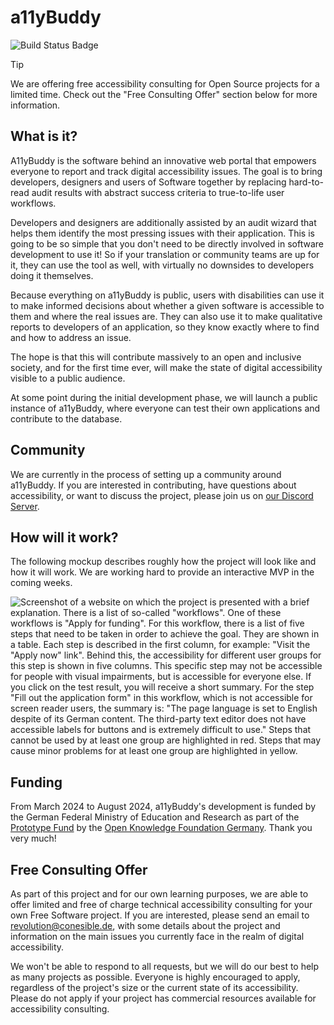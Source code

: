 # a11yBuddy

![Build Status Badge](https://github.com/kreerc/a11yBuddy/actions/workflows/php.yml/badge.svg)

> [!TIP]
> We are offering free accessibility consulting for Open Source projects for a limited time. Check out the "Free Consulting Offer" section below for more information.

## What is it?

A11yBuddy is the software behind an innovative web portal that empowers everyone to report and track digital accessibility issues. The goal is to bring developers, designers and users of Software together by replacing hard-to-read audit results with abstract success criteria to true-to-life user workflows.

Developers and designers are additionally assisted by an audit wizard that helps them identify the most pressing issues with their application. This is going to be so simple that you don't need to be directly involved in software development to use it! So if your translation or community teams are up for it, they can use the tool as well, with virtually no downsides to developers doing it themselves.

Because everything on a11yBuddy is public, users with disabilities can use it to make informed decisions about whether a given software is accessible to them and where the real issues are. They can also use it to make qualitative reports to developers of an application, so they know exactly where to find and how to address an issue.

The hope is that this will contribute massively to an open and inclusive society, and for the first time ever, will make the state of digital accessibility visible to a public audience.

At some point during the initial development phase, we will launch a public instance of a11yBuddy, where everyone can test their own applications and contribute to the database.

## Community

We are currently in the process of setting up a community around a11yBuddy. If you are interested in contributing, have questions about accessibility, or want to discuss the project, please join us on [our Discord Server](https://discord.gg/c2dYvNcaaW).

## How will it work?

The following mockup describes roughly how the project will look like and how it will work. We are working hard to provide an interactive MVP in the coming weeks.

![Screenshot of a website on which the project is presented with a brief explanation. There is a list of so-called "workflows". One of these workflows is "Apply for funding". For this workflow, there is a list of five steps that need to be taken in order to achieve the goal. They are shown in a table. Each step is described in the first column, for example: "Visit the "Apply now" link". Behind this, the accessibility for different user groups for this step is shown in five columns. This specific step may not be accessible for people with visual impairments, but is accessible for everyone else. If you click on the test result, you will receive a short summary. For the step "Fill out the application form" in this workflow, which is not accessible for screen reader users, the summary is: "The page language is set to English despite of its German content. The third-party text editor does not have accessible labels for buttons and is extremely difficult to use." Steps that cannot be used by at least one group are highlighted in red. Steps that may cause minor problems for at least one group are highlighted in yellow.](.github/mockup.png)

## Funding

From March 2024 to August 2024, a11yBuddy's development is funded by the German Federal Ministry of Education and Research as part of the [Prototype Fund](https://prototypefund.de) by the [Open Knowledge Foundation Germany](https://okfn.de). Thank you very much!

## Free Consulting Offer

As part of this project and for our own learning purposes, we are able to offer limited and free of charge technical accessibility consulting for your own Free Software project. If you are interested, please send an email to revolution@conesible.de, with some details about the project and information on the main issues you currently face in the realm of digital accessibility. 

We won't be able to respond to all requests, but we will do our best to help as many projects as possible. Everyone is highly encouraged to apply, regardless of the project's size or the current state of its accessibility. Please do not apply if your project has commercial resources available for accessibility consulting.